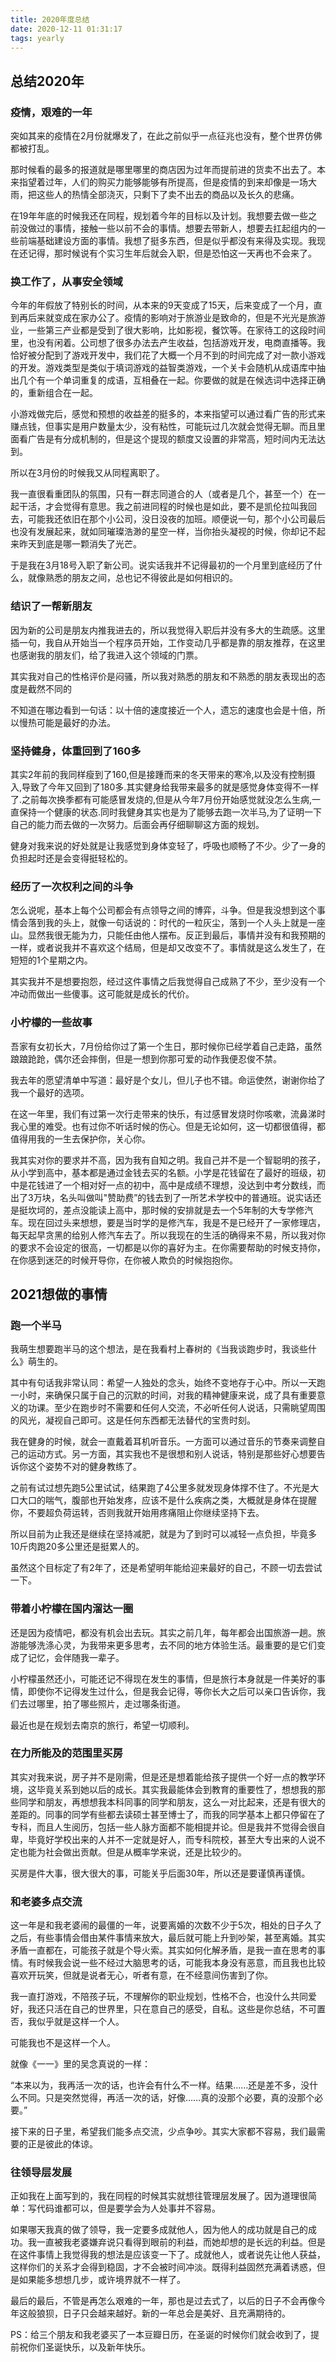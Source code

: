 ```yaml
---
title: 2020年度总结
date: 2020-12-11 01:31:17
tags: yearly
---
```


## 总结2020年

### 疫情，艰难的一年

突如其来的疫情在2月份就爆发了，在此之前似乎一点征兆也没有，整个世界仿佛都被打乱。

那时候看的最多的报道就是哪里哪里的商店因为过年而提前进的货卖不出去了。本来指望着过年，人们的购买力能够能够有所提高，但是疫情的到来却像是一场大雨，把这些人的热情全部浇灭，只剩下了卖不出去的商品以及长久的悲痛。

在19年年底的时候我还在同程，规划着今年的目标以及计划。我想要去做一些之前没做过的事情，接触一些以前不会的事情。想要去带新人，想要去扛起组内的一些前端基础建设方面的事情。我想了挺多东西，但是似乎都没有来得及实现。我现在还记得，那时候说有个实习生年后就会入职，但是恐怕这一天再也不会来了。

### 换工作了，从事安全领域

今年的年假放了特别长的时间，从本来的9天变成了15天，后来变成了一个月，直到再后来就变成在家办公了。疫情的影响对于旅游业是致命的，但是不光光是旅游业，一些第三产业都是受到了很大影响，比如影视，餐饮等。在家待工的这段时间里，也没有闲着。公司想了很多办法去产生收益，包括游戏开发，电商直播等。我恰好被分配到了游戏开发中，我们花了大概一个月不到的时间完成了对一款小游戏的开发。游戏类型是类似于填词游戏的益智类游戏，一个关卡会随机从成语库中抽出几个有一个单词重复的成语，互相叠在一起。你要做的就是在候选词中选择正确的，重新组合在一起。

小游戏做完后，感觉和预想的收益差的挺多的，本来指望可以通过看广告的形式来赚点钱，但事实是用户数量太少，没有粘性，可能玩过几次就会觉得无聊。而且里面看广告是有分成机制的，但是这个提现的额度又设置的非常高，短时间内无法达到。

所以在3月份的时候我又从同程离职了。

我一直很看重团队的氛围，只有一群志同道合的人（或者是几个，甚至一个）在一起干活，才会觉得有意思。我之前进同程的时候也是如此，要不是凯伦拉叫我回去，可能我还依旧在那个小公司，没日没夜的加班。顺便说一句，那个小公司最后也没有发展起来，就如同璀璨浩渺的星空一样，当你抬头凝视的时候，你却记不起来昨天到底是哪一颗消失了光芒。

于是我在3月18号入职了新公司。说实话我并不记得最初的一个月里到底经历了什么，就像熟悉的朋友之间，总也记不得彼此是如何相识的。

### 结识了一帮新朋友

因为新的公司是朋友内推我进去的，所以我觉得入职后并没有多大的生疏感。这里插一句，我自从开始当一个程序员开始，工作变动几乎都是靠的朋友推荐，在这里也感谢我的朋友们，给了我进入这个领域的门票。

其实我对自己的性格评价是闷骚，所以我对熟悉的朋友和不熟悉的朋友表现出的态度是截然不同的

不知道在哪边看到一句话：以十倍的速度接近一个人，遗忘的速度也会是十倍，所以慢热可能是最好的办法。

### 坚持健身，体重回到了160多

其实2年前的我同样瘦到了160,但是接踵而来的冬天带来的寒冷,以及没有控制摄入,导致了今年又回到了180多.其实健身给我带来最多的就是感觉身体变得不一样了.之前每次换季都有可能感冒发烧的,但是从今年7月份开始感觉就没怎么生病,一直保持一个健康的状态.同时我健身其实也是为了能够去跑一次半马,为了证明一下自己的能力而去做的一次努力。后面会再仔细聊聊这方面的规划。

健身对我来说的好处就是让我感觉到身体变轻了，呼吸也顺畅了不少。少了一身的负担起时还是会变得挺轻松的。

### 经历了一次权利之间的斗争 

怎么说呢，基本上每个公司都会有点领导之间的博弈，斗争。但是我没想到这个事情会落到我的头上，就像一句话说的：时代的一粒灰尘，落到一个人头上就是一座山。显然我很无能为力，只能任由他人摆布。反正到最后，事情并没有和我预期的一样，或者说我并不喜欢这个结局，但是却又改变不了。事情就是这么发生了，在短短的1个星期之内。

其实我并不是想要抱怨，经过这件事情之后我觉得自己成熟了不少，至少没有一个冲动而做出一些傻事。这可能就是成长的代价。

### 小柠檬的一些故事

吾家有女初长大，7月份给你过了第一个生日，那时候你已经学着自己走路，虽然踉踉跄跄，偶尔还会摔倒，但是一想到你那可爱的动作我便忍俊不禁。

我去年的愿望清单中写道：最好是个女儿，但儿子也不错。命运使然，谢谢你给了我一个最好的选项。

在这一年里，我们有过第一次行走带来的快乐，有过感冒发烧时你咳嗽，流鼻涕时我心里的难受。也有过你不听话时候的伤心。但是无论如何，这一切都很值得，都值得用我的一生去保护你，关心你。

我其实对你的要求并不高，因为我有自知之明。我自己并不是一个智聪明的孩子，从小学到高中，基本都是通过金钱去买的名额。小学是花钱留在了最好的班级，初中是花钱进了一个相对好一点的初中，高中是成绩不理想，没达到中考分数线，而出了3万块，名头叫做叫"赞助费”的钱去到了一所艺术学校中的普通班。说实话还是挺坎坷的，差点没能读上高中，那时候的安排就是去一个5年制的大专学修汽车。现在回过头来想想，要是当时学的是修汽车，我是不是已经开了一家修理店，每天起早贪黑的给别人修汽车去了。所以我现在的生活的确得来不易，所以我对你的要求不会设定的很高，一切都是以你的喜好为主。在你需要帮助的时候支持你，在你感到迷茫的时候开导你，在你被人欺负的时候抱抱你。

## 2021想做的事情

### 跑一个半马

我萌生想要跑半马的这个想法，是在我看村上春树的《当我谈跑步时，我谈些什么》萌生的。

其中有句话我非常认同：希望一人独处的念头，始终不变地存于心中。所以一天跑一小时，来确保只属于自己的沉默的时间，对我的精神健康来说，成了具有重要意义的功课。至少在跑步时不需要和任何人交流，不必听任何人说话，只需眺望周围的风光，凝视自己即可。这是任何东西都无法替代的宝贵时刻。

我在健身的时候，就会一直戴着耳机听音乐。一方面可以通过音乐的节奏来调整自己的运动方式。另一方面，其实我也不是很想和别人说话，特别是那些好心想要告诉你这个姿势不对的健身教练了。

之前有试过想先跑5公里试试，结果跑了4公里多就发现身体撑不住了。不光是大口大口的喘气，腹部也开始发疼，应该不是什么疾病之类，大概就是身体在提醒你，不要超负荷运转，否则我就开始用疼痛阻止你继续坚持下去。

所以目前为止我还是继续在坚持减肥，就是为了到时可以减轻一点负担，毕竟多10斤肉跑20多公里还是挺累人的。

虽然这个目标定了有2年了，还是希望明年能给迎来最好的自己，不顾一切去尝试一下。

### 带着小柠檬在国内溜达一圈

还是因为疫情吧，都没有机会出去玩。其实之前几年，每年都会出国旅游一趟。旅游能够洗涤心灵，为我带来更多思考，去不同的地方体验生活。最重要的是它们变成了记忆，会伴随我一辈子。

小柠檬虽然还小，可能还记不得现在发生的事情，但是旅行本身就是一件美好的事情，即使你不记得发生过什么，但是我会记得，等你长大之后可以亲口告诉你，我们去过哪里，拍了哪些照片，走过哪条街道。

最近也是在规划去南京的旅行，希望一切顺利。

### 在力所能及的范围里买房

其实对我来说，房子并不是刚需，但是还是想着能给孩子提供一个好一点的教学环境，这毕竟关系到她以后的成长。其实我最能体会到教育的重要性了，想想我的那些同学和朋友，再想想我本科同事的同学和朋友，这么一对比起来，还是有很大的差距的。同事的同学有些都去读硕士甚至博士了，而我的同学基本上都只停留在了专科，而且人生阅历，包括一些人脉方面都不能相提并论。但是我并不觉得会很自卑，毕竟好学校出来的人并不一定就是好人，而专科院校，甚至大专出来的人说不定也能为社会做出贡献。但是从概率学来说，还是比较少的。

买房是件大事，很大很大的事，可能关乎后面30年，所以还是要谨慎再谨慎。

### 和老婆多点交流

这一年是和我老婆闹的最僵的一年，说要离婚的次数不少于5次，相处的日子久了之后，有些事情会借由某件事情来放大，最后就可能上升到吵架，甚至离婚。其实矛盾一直都在，可能孩子就是个导火索。其实如何化解矛盾，是我一直在思考的事情。有时候我会说一些不经过大脑思考的话，可能我本身没有恶意，而且我也比较喜欢开玩笑，但就是说者无心，听者有意，在不经意间伤害到了你。

我一直打游戏，不陪孩子玩，不理解你的职业规划，性格不合，也没什么共同爱好，我还只活在自己的世界里，只在意自己的感受，自私。这些是你总结，不可置否，我似乎就是这样一个人。

可能我也不是这样一个人。

就像《一一》里的吴念真说的一样：

“本来以为，我再活一次的话，也许会有什么不一样。结果……还是差不多，没什么不同。只是突然觉得，再活一次的话，好像……真的没那个必要，真的没那个必要。”

接下来的日子里，希望我们能多点交流，少点争吵。其实大家都不容易，我们最需要的正是彼此的体谅。

### 往领导层发展

正如我在上面写到的，我在同程的时候其实就想往管理层发展了。因为道理很简单：写代码谁都可以，但是要学会为人处事并不容易。

如果哪天我真的做了领导，我一定要多成就他人，因为他人的成功就是自己的成功。我一直被我老婆嫌弃说只看得到眼前的利益，而她却想的是长远的利益。但是在这件事情上我觉得我的想法是应该变一下了。成就他人，或者说先让他人获益，这样你们的关系才会得到稳固，才不会被时间冲淡。既得利益固然充满着诱惑，但是如果能多想想几步，或许境界就不一样了。

最后的最后，不管是再怎么艰难的一年，那也是过去式了，以后的日子不会再像今年这般狼狈，日子只会越来越好。新的一年总会是美好、且充满期待的。

PS：给三个朋友和我老婆买了一本豆瓣日历，在圣诞的时候你们就会收到了，提前祝你们圣诞快乐，以及新年快乐。
